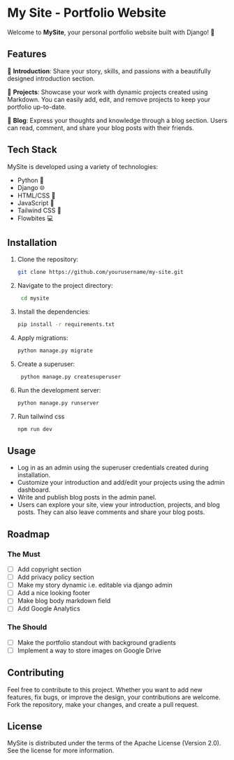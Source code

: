 # My Site - Portfolio Website

Welcome to **MySite**, your personal portfolio website built with Django! 🚀

## Features

🌟 **Introduction**: Share your story, skills, and passions with a beautifully designed introduction section.

📂 **Projects**: Showcase your work with dynamic projects created using Markdown. You can easily add, edit, and remove
projects to keep your portfolio up-to-date.

📝 **Blog**: Express your thoughts and knowledge through a blog section. Users can read, comment, and share your blog
posts with their friends.

## Tech Stack

MySite is developed using a variety of technologies:

- Python 🐍
- Django 🌐
- HTML/CSS 🎨
- JavaScript 🚀
- Tailwind CSS 📐
- Flowbites 💻

## Installation

1. Clone the repository:

   ```bash
   git clone https://github.com/yourusername/my-site.git
   ```

2. Navigate to the project directory:

   ```bash
    cd mysite
    ```

3. Install the dependencies:

   ```bash
   pip install -r requirements.txt
   ```

4. Apply migrations:

   ```bash
   python manage.py migrate
   ```

5. Create a superuser:

   ```bash
    python manage.py createsuperuser
    ```

6. Run the development server:

   ```bash
   python manage.py runserver
   ```

7. Run tailwind css

   ```bash
   npm run dev
   ```

## Usage

- Log in as an admin using the superuser credentials created during installation.
- Customize your introduction and add/edit your projects using the admin dashboard.
- Write and publish blog posts in the admin panel.
- Users can explore your site, view your introduction, projects, and blog posts. They can also leave comments and share
  your blog posts.

## Roadmap

### The Must

- [ ] Add copyright section
- [ ] Add privacy policy section
- [ ] Make my story dynamic i.e. editable via django admin
- [ ] Add a nice looking footer
- [ ] Make blog body markdown field
- [ ] Add Google Analytics

### The Should

- [ ] Make the portfolio standout with background gradients
- [ ] Implement a way to store images on Google Drive

## Contributing

Feel free to contribute to this project. Whether you want to add new features, fix bugs, or improve the design, your
contributions are welcome. Fork the repository, make your changes, and create a pull request.

## License

MySite is distributed under the terms of the Apache License (Version 2.0). See the license for more information.

